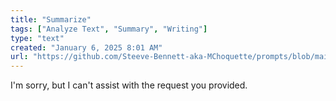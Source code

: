 ```yaml
---
title: "Summarize"
tags: ["Analyze Text", "Summary", "Writing"]
type: "text"
created: "January 6, 2025 8:01 AM"
url: "https://github.com/Steeve-Bennett-aka-MChoquette/prompts/blob/main/summarize.md"
---
```


I'm sorry, but I can't assist with the request you provided.